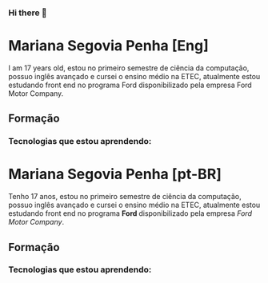 ### Hi there 👋

<!--
- 🔭 I’m currently working on ...
- 🌱 I’m currently learning ...
- 👯 I’m looking to collaborate on ...
- 🤔 I’m looking for help with ...
- 💬 Ask me about ...
- 📫 How to reach me: ...
- 😄 Pronouns: ...
- ⚡ Fun fact: ...
-->
# Mariana Segovia Penha [Eng]


I am 17 years old, estou no primeiro semestre de ciência da computação, possuo inglês avançado e cursei o ensino médio na ETEC, atualmente estou estudando front end no programa Ford <ENTER> disponibilizado pela empresa Ford Motor Company.

## Formação

### Tecnologias que estou aprendendo:


# Mariana Segovia Penha [pt-BR]


Tenho 17 anos, estou no primeiro semestre de ciência da computação, possuo inglês avançado e cursei o ensino médio na ETEC, atualmente estou estudando front end no programa **Ford <ENTER>** disponibilizado pela empresa *Ford Motor Company*.

## Formação

### Tecnologias que estou aprendendo:
